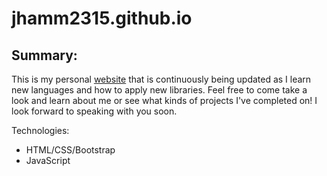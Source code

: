 # jhamm2315.github.io

## Summary:

This is my personal [website](https://jhamm2315.github.io/) that is continuously being updated as I learn new languages and how to apply new libraries. Feel free to come take a look and learn about me or see what kinds of projects I've completed on! I look forward to speaking with you soon. 


Technologies:
- HTML/CSS/Bootstrap
- JavaScript
